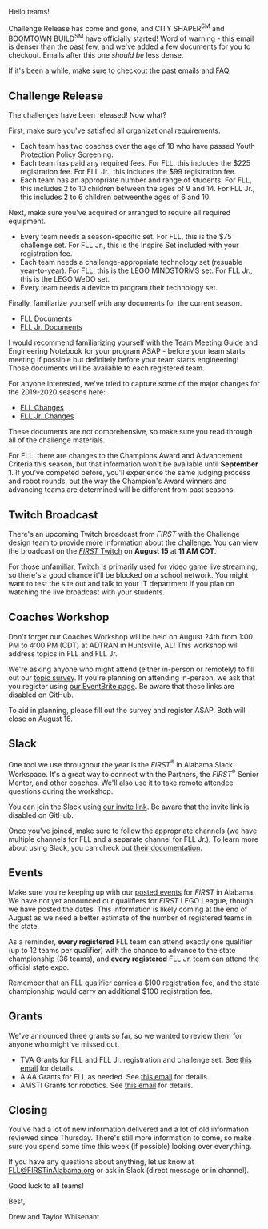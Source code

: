 Hello teams!

Challenge Release has come and gone, and CITY SHAPER<sup>SM</sup> and BOOMTOWN BUILD<sup>SM</sup> have officially started! Word of warning - this email is denser than the past few, and we've added a few documents for you to checkout. Emails after this one *should be* less dense. 

If it's been a while, make sure to checkout the [past emails](https://github.com/drewwhis/alabama-first-lego-league/tree/master/2019-2020) and [FAQ](https://github.com/drewwhis/alabama-first-lego-league/wiki/Frequently-Asked-Questions).

## Challenge Release

The challenges have been released! Now what?

First, make sure you've satisfied all organizational requirements.
- Each team has two coaches over the age of 18 who have passed Youth Protection Policy Screening.
- Each team has paid any required fees. For FLL, this includes the \$225 registration fee. For FLL Jr., this includes the \$99 registration fee.
- Each team has an appropriate number and range of students. For FLL, this includes 2 to 10 children between the ages of 9 and 14. For FLL Jr., this includes 2 to 6 children betweenthe ages of 6 and 10.

Next, make sure you've acquired or arranged to require all required equipment.
- Every team needs a season-specific set. For FLL, this is the \$75 challenge set. For FLL Jr., this is the Inspire Set included with your registration fee.
- Each team needs a challenge-appropriate technology set (resuable year-to-year). For FLL, this is the LEGO MINDSTORMS set. For FLL Jr., this is the LEGO WeDO set.
- Every team needs a device to program their technology set.

Finally, familiarize yourself with any documents for the current season.
- [FLL Documents](https://github.com/drewwhis/alabama-first-lego-league/blob/master/2019-2020/fll/documents.md)
- [FLL Jr. Documents](https://github.com/drewwhis/alabama-first-lego-league/blob/master/2019-2020/flljr/documents.md)

I would recommend familiarizing yourself with the Team Meeting Guide and Engineering Notebook for your program ASAP - before your team starts meeting if possible but definitely before your team starts engineering! Those documents will be available to each registered team.

For anyone interested, we've tried to capture some of the major changes for the 2019-2020 seasons here:
- [FLL Changes](https://github.com/drewwhis/alabama-first-lego-league/blob/master/2019-2020/fll/whats-new.md)
- [FLL Jr. Changes](https://github.com/drewwhis/alabama-first-lego-league/blob/master/2019-2020/flljr/whats-new.md)

These documents are not comprehensive, so make sure you read through all of the challenge materials.

For FLL, there are changes to the Champions Award and Advancement Criteria this season, but that information won't be available until **September 1**. If you've competed before, you'll experience the same judging process and robot rounds, but the way the Champion's Award winners and advancing teams are determined will be different from past seasons.


## Twitch Broadcast

There's an upcoming Twitch broadcast from *FIRST* with the Challenge design team to provide more information about the challenge. You can view the broadcast on the [*FIRST* Twitch](https://www.twitch.tv/firstinspires) on **August 15** at **11 AM CDT**. 

For those unfamiliar, Twitch is primarily used for video game live streaming, so there's a good chance it'll be blocked on a school network. You might want to test the site out and talk to your IT department if you plan on watching the live broadcast with your students.


## Coaches Workshop

Don't forget our Coaches Workshop will be held on August 24th from 1:00 PM to 4:00 PM (CDT) at ADTRAN in Huntsville, AL! This workshop will address topics in FLL and FLL Jr.

We're asking anyone who might attend (either in-person or remotely) to fill out our [topic survey](). If you're planning on attending in-person, we ask that you register using [our EventBrite page](). Be aware that these links are disabled on GitHub.

To aid in planning, please fill out the survey and register ASAP. Both will close on August 16.


## Slack

One tool we use throughout the year is the *FIRST*<sup>&reg;</sup> in Alabama Slack Workspace. It's a great way to connect with the Partners, the *FIRST*<sup>&reg;</sup> Senior Mentor, and other coaches. We'll also use it to take remote attendee questions during the workshop.

You can join the Slack using [our invite link](). Be aware that the invite link is disabled on GitHub.

Once you've joined, make sure to follow the appropriate channels (we have multiple channels for FLL and a separate channel for FLL Jr.). To learn more about using Slack, you can check out [their documentation](https://get.slack.help/hc/en-us/categories/360000049043).


## Events

Make sure you're keeping up with our [posted events](https://github.com/drewwhis/alabama-first-lego-league/blob/master/2019-2020/event-dates.md) for *FIRST* in Alabama. We have not yet announced our qualifiers for *FIRST* LEGO League, though we have posted the dates. This information is likely coming at the end of August as we need a better estimate of the number of registered teams in the state.

As a reminder, **every registered** FLL team can attend exactly one qualifier (up to 12 teams per qualifier) with the chance to advance to the state championship (36 teams), and **every registered** FLL Jr. team can attend the official state expo.

Remember that an FLL qualifier carries a \$100 registration fee, and the state championship would carry an additional \$100 registration fee.


## Grants

We've announced three grants so far, so we wanted to review them for anyone who might've missed out.
- TVA Grants for FLL and FLL Jr. registration and challenge set. See [this email](https://github.com/drewwhis/alabama-first-lego-league/blob/master/2019-2020/email-blasts/2019-07-24.md) for details.
- AIAA Grants for FLL as needed. See [this email](https://github.com/drewwhis/alabama-first-lego-league/blob/master/2019-2020/email-blasts/2019-06-09.md) for details.
- AMSTI Grants for robotics. See [this email](https://github.com/drewwhis/alabama-first-lego-league/blob/master/2019-2020/email-blasts/2019-07-21.md) for details.


## Closing

You've had a lot of new information delivered and a lot of old information reviewed since Thursday. There's still more information to come, so make sure you spend some time this week (if possible) looking over everything.

If you have any questions about anything, let us know at FLL@FIRSTinAlabama.org or ask in Slack (direct message or in channel).

Good luck to all teams!

Best,

Drew and Taylor Whisenant